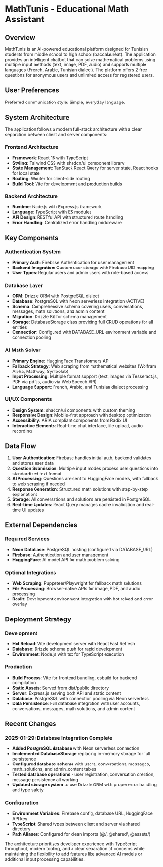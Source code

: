 # MathTunis - Educational Math Assistant

## Overview

MathTunis is an AI-powered educational platform designed for Tunisian students from middle school to high school (baccalauréat). The application provides an intelligent chatbot that can solve mathematical problems using multiple input methods (text, image, PDF, audio) and supports multiple languages (French, Arabic, Tunisian dialect). The platform offers 2 free questions for anonymous users and unlimited access for registered users.

## User Preferences

Preferred communication style: Simple, everyday language.

## System Architecture

The application follows a modern full-stack architecture with a clear separation between client and server components:

### Frontend Architecture
- **Framework**: React 18 with TypeScript
- **Styling**: Tailwind CSS with shadcn/ui component library
- **State Management**: TanStack React Query for server state, React hooks for local state
- **Routing**: Wouter for client-side routing
- **Build Tool**: Vite for development and production builds

### Backend Architecture
- **Runtime**: Node.js with Express.js framework
- **Language**: TypeScript with ES modules
- **API Design**: RESTful API with structured route handling
- **Error Handling**: Centralized error handling middleware

## Key Components

### Authentication System
- **Primary Auth**: Firebase Authentication for user management
- **Backend Integration**: Custom user storage with Firebase UID mapping
- **User Types**: Regular users and admin users with role-based access

### Database Layer
- **ORM**: Drizzle ORM with PostgreSQL dialect
- **Database**: PostgreSQL with Neon serverless integration (ACTIVE)
- **Schema**: Comprehensive schema covering users, conversations, messages, math solutions, and admin content
- **Migration**: Drizzle Kit for schema management
- **Storage**: DatabaseStorage class providing full CRUD operations for all entities
- **Connection**: Configured with DATABASE_URL environment variable and connection pooling

### AI Math Solver
- **Primary Engine**: HuggingFace Transformers API
- **Fallback Strategy**: Web scraping from mathematical websites (Wolfram Alpha, Mathway, Symbolab)
- **Input Processing**: Multiple format support (text, images via Tesseract.js, PDF via pdf.js, audio via Web Speech API)
- **Language Support**: French, Arabic, and Tunisian dialect processing

### UI/UX Components
- **Design System**: shadcn/ui components with custom theming
- **Responsive Design**: Mobile-first approach with desktop optimization
- **Accessibility**: ARIA compliant components from Radix UI
- **Interactive Elements**: Real-time chat interface, file upload, audio recording

## Data Flow

1. **User Authentication**: Firebase handles initial auth, backend validates and stores user data
2. **Question Submission**: Multiple input modes process user questions into standardized text format
3. **AI Processing**: Questions are sent to HuggingFace models, with fallback to web scraping if needed
4. **Response Generation**: Structured math solutions with step-by-step explanations
5. **Storage**: All conversations and solutions are persisted in PostgreSQL
6. **Real-time Updates**: React Query manages cache invalidation and real-time UI updates

## External Dependencies

### Required Services
- **Neon Database**: PostgreSQL hosting (configured via DATABASE_URL)
- **Firebase**: Authentication and user management
- **HuggingFace**: AI model API for math problem solving

### Optional Integrations
- **Web Scraping**: Puppeteer/Playwright for fallback math solutions
- **File Processing**: Browser-native APIs for image, PDF, and audio processing
- **Replit**: Development environment integration with hot reload and error overlay

## Deployment Strategy

### Development
- **Hot Reload**: Vite development server with React Fast Refresh
- **Database**: Drizzle schema push for rapid development
- **Environment**: Node.js with tsx for TypeScript execution

### Production
- **Build Process**: Vite for frontend bundling, esbuild for backend compilation
- **Static Assets**: Served from dist/public directory
- **Server**: Express.js serving both API and static content
- **Database**: PostgreSQL with connection pooling via Neon serverless
- **Data Persistence**: Full database integration with user accounts, conversations, messages, math solutions, and admin content

## Recent Changes

### 2025-01-29: Database Integration Complete
- **Added PostgreSQL database** with Neon serverless connection
- **Implemented DatabaseStorage** replacing in-memory storage for full persistence
- **Configured database schema** with users, conversations, messages, math_solutions, and admin_content tables
- **Tested database operations** - user registration, conversation creation, message persistence all working
- **Updated storage system** to use Drizzle ORM with proper error handling and type safety

### Configuration
- **Environment Variables**: Firebase config, database URL, HuggingFace API key
- **TypeScript**: Shared types between client and server via shared directory
- **Path Aliases**: Configured for clean imports (@/, @shared/, @assets/)

The architecture prioritizes developer experience with TypeScript throughout, modern tooling, and a clear separation of concerns while maintaining the flexibility to add features like advanced AI models or additional input processing capabilities.